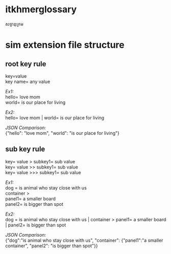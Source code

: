 # itkhmerglossary
សទ្ទានុក្រម



# sim extension file structure
## root key rule
key=value \
key name= any value 

*Ex1:* \
hello= love mom \
world= is our place for living 

*Ex2:* \
hello= love mom | world= is our place for living 

*JSON Comparison:* \
{"hello": "love mom", "world": "is our place for living"}

## sub key rule
key= value > subkey1= sub value \
key= value >> subkey1= sub value \
key= value >>> subkey1= sub value 

*Ex1:* \
dog = is animal who stay close with us \
container > \
panel1= a smaller board \
panel2= is bigger than spot 

*Ex2:* \
dog = is animal who stay close with us | container > panel1= a smaller board | panel2= is bigger than spot 

*JSON Comparison:* \
{"dog":"is animal who stay close with us", "container": {"panel1":"a smaller container", "panel2": "is bigger than spot"}}

